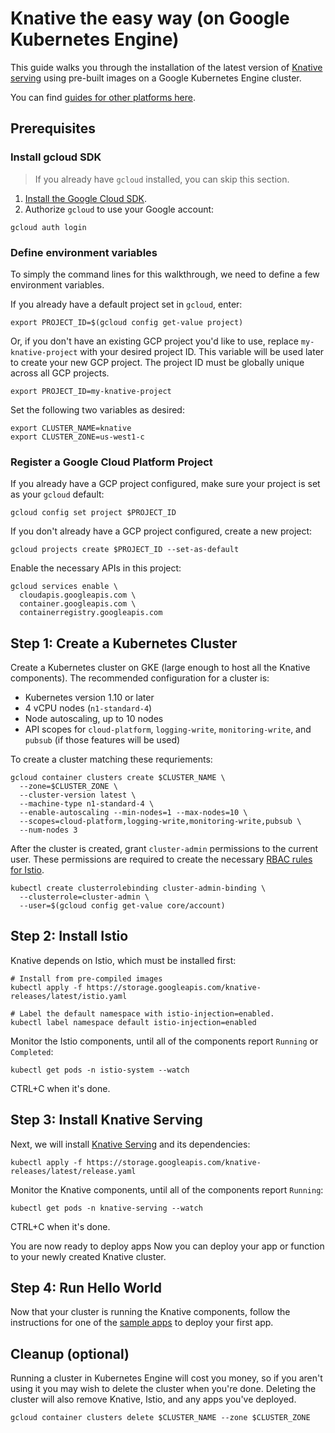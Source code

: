 # Knative the easy way (on Google Kubernetes Engine)

This guide walks you through the installation of the latest version of
[Knative serving](https://github.com/knative/serving) using pre-built images on
a Google Kubernetes Engine cluster.

You can find [guides for other platforms here](README.md).

## Prerequisites

### Install gcloud SDK

> If you already have `gcloud` installed, you can skip this section.

1. [Install the Google Cloud SDK](https://cloud.google.com/sdk/).
1. Authorize `gcloud` to use your Google account:

```shell
gcloud auth login
```

### Define environment variables

To simply the command lines for this walkthrough, we need to define a few
environment variables.

If you already have a default project set in `gcloud`, enter:

```shell
export PROJECT_ID=$(gcloud config get-value project)
```

Or, if you don't have an existing GCP project you'd like to use,
replace `my-knative-project` with your desired project ID. This variable will
be used later to create your new GCP project. The project ID must be globally
unique across all GCP projects.

```shell
export PROJECT_ID=my-knative-project
```

Set the following two variables as desired:

```shell
export CLUSTER_NAME=knative
export CLUSTER_ZONE=us-west1-c
```

### Register a Google Cloud Platform Project

If you already have a GCP project configured, make sure your project is set
as your `gcloud` default:

```shell
gcloud config set project $PROJECT_ID
```

If you don't already have a GCP project configured, create a new project:

```shell
gcloud projects create $PROJECT_ID --set-as-default
```

Enable the necessary APIs in this project:

```shell
gcloud services enable \
  cloudapis.googleapis.com \
  container.googleapis.com \
  containerregistry.googleapis.com
```

## Step 1: Create a Kubernetes Cluster

Create a Kubernetes cluster on GKE (large enough to host all the Knative
components). The recommended configuration for a cluster is:

* Kubernetes version 1.10 or later
* 4 vCPU nodes (`n1-standard-4`)
* Node autoscaling, up to 10 nodes
* API scopes for `cloud-platform`, `logging-write`, `monitoring-write`, and
  `pubsub` (if those features will be used)

To create a cluster matching these requriements:

```shell
gcloud container clusters create $CLUSTER_NAME \
  --zone=$CLUSTER_ZONE \
  --cluster-version latest \
  --machine-type n1-standard-4 \
  --enable-autoscaling --min-nodes=1 --max-nodes=10 \
  --scopes=cloud-platform,logging-write,monitoring-write,pubsub \
  --num-nodes 3
```  

After the cluster is created, grant `cluster-admin` permissions to the current
user. These permissions are required to create the necessary
[RBAC rules for Istio](https://istio.io/docs/concepts/security/rbac/).

```shell
kubectl create clusterrolebinding cluster-admin-binding \
  --clusterrole=cluster-admin \
  --user=$(gcloud config get-value core/account)
```

## Step 2: Install Istio

Knative depends on Istio, which must be installed first:

```shell
# Install from pre-compiled images
kubectl apply -f https://storage.googleapis.com/knative-releases/latest/istio.yaml

# Label the default namespace with istio-injection=enabled.
kubectl label namespace default istio-injection=enabled
```

Monitor the Istio components, until all of the components report `Running` or
`Completed`:

```shell
kubectl get pods -n istio-system --watch
```

CTRL+C when it's done.

## Step 3: Install Knative Serving

Next, we will install [Knative Serving](https://github.com/knative/serving) and
its dependencies:

```shell
kubectl apply -f https://storage.googleapis.com/knative-releases/latest/release.yaml
```

Monitor the Knative components, until all of the components report `Running`:

```shell
kubectl get pods -n knative-serving --watch
```

CTRL+C when it's done.

You are now ready to deploy apps Now you can deploy your app or function to your
newly created Knative cluster.

## Step 4: Run Hello World

Now that your cluster is running the Knative components, follow the instructions
for one of the [sample apps](../serving/samples/README.md) to deploy your first
app.

## Cleanup (optional)

Running a cluster in Kubernetes Engine will cost you money, so if you aren't
using it you may wish to delete the cluster when you're done. Deleting the
cluster will also remove Knative, Istio, and any apps you've deployed.

```shell
gcloud container clusters delete $CLUSTER_NAME --zone $CLUSTER_ZONE
```
